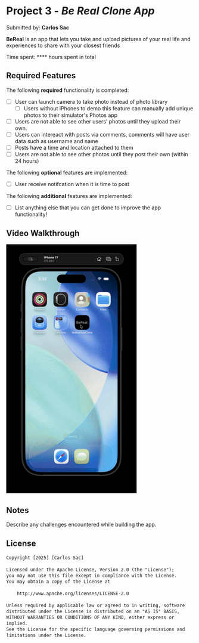 # Project 3 - *Be Real Clone App*

Submitted by: **Carlos Sac**

**BeReal** is an app that lets you take and upload pictures of your real life and experiences to share with your closest friends 

Time spent: **** hours spent in total

## Required Features

The following **required** functionality is completed:

- [ ] User can launch camera to take photo instead of photo library
  - [ ] Users without iPhones to demo this feature can manually add unique photos to their simulator's Photos app
- [ ] Users are not able to see other users’ photos until they upload their own.
- [ ] Users can intereact with posts via comments, comments will have user data such as username and name
- [ ] Posts have a time and location attached to them
- [ ] Users are not able to see other photos until they post their own (within 24 hours)	
 
The following **optional** features are implemented:

- [ ] User receive notifcation when it is time to post



The following **additional** features are implemented:

- [ ] List anything else that you can get done to improve the app functionality!

## Video Walkthrough

<img src='demo.gif' title='Video Walkthrough' width='350' alt='Video Walkthrough' />

## Notes

Describe any challenges encountered while building the app.


## License

    Copyright [2025] [Carlos Sac]

    Licensed under the Apache License, Version 2.0 (the "License");
    you may not use this file except in compliance with the License.
    You may obtain a copy of the License at

        http://www.apache.org/licenses/LICENSE-2.0

    Unless required by applicable law or agreed to in writing, software
    distributed under the License is distributed on an "AS IS" BASIS,
    WITHOUT WARRANTIES OR CONDITIONS OF ANY KIND, either express or implied.
    See the License for the specific language governing permissions and
    limitations under the License.
